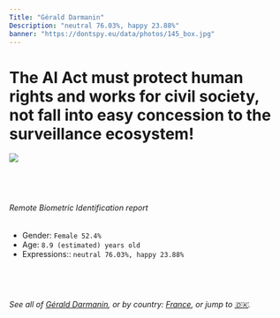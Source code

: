 ```yaml
---
Title: "Gérald Darmanin"
Description: "neutral 76.03%, happy 23.88%"
banner: "https://dontspy.eu/data/photos/145_box.jpg"
---
```


# The AI Act must protect human rights and works for civil society, not fall into easy concession to the surveillance ecosystem!

<link rel="stylesheet" type="text/css" href="/css/blog.css" />

<div class="is-fake" hidden>

_This is a **fake picture**_, we collect these anyway [because the AI Act](why-deepfake) negotiation moves in a way that would create more mess in our lives! for a longer explanation, read [The Dual Threat: How Losing the Biometric Battle Fuels Deepfake Proliferation](/blog/the-dual-threat-how-losing-the-biometric-battle-fuels-deepfake-proliferation/)

</div>

<!-- <img src="https://dontspy.eu/data/photos/54_box.jpg" /> -->
<img src="https://dontspy.eu/data/photos/145_box.jpg" />

## <br>

###### Remote Biometric Identification report

* <span class="label">Gender:</span> `Female 52.4%`
* <span class="label">Age:</span> `8.9 (estimated) years old`
* <span class="label">Expressions::</span> `neutral 76.03%, happy 23.88%`

## <br>

###### See all of [Gérald Darmanin](/policymaker#G%C3%A9rald%20Darmanin), or by country: [France](/country#France), or jump to [🇩🇰](/x/190).

## <br>